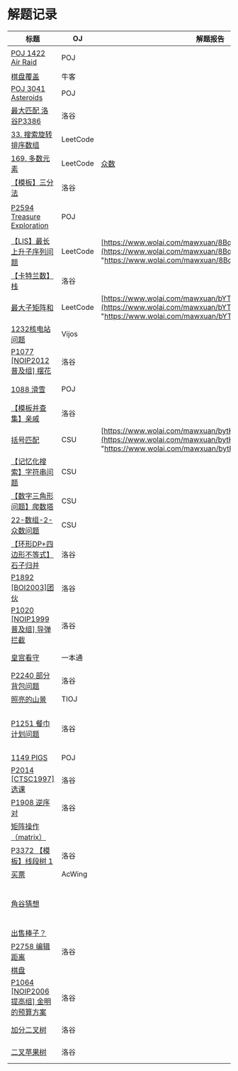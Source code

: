 # 解题记录

| 标题                                                                                                                                 | OJ       | 解题报告                                                                                                                                                                | 时间         | AC | 算法          |
| ---------------------------------------------------------------------------------------------------------------------------------- | -------- | ------------------------------------------------------------------------------------------------------------------------------------------------------------------- | ---------- | -- | ----------- |
| [POJ 1422 Air Raid](<POJ 1422 Air Raid/POJ 1422 Air Raid.md> "POJ 1422 Air Raid")                                                  | POJ      |                                                                                                                                                                     | 2022/10/26 | ☑  | 路径覆盖        |
| [棋盘覆盖](棋盘覆盖/棋盘覆盖.md "棋盘覆盖")                                                                                                        | 牛客       |                                                                                                                                                                     | 2022/10/26 | ☑  | 二分图         |
| [POJ 3041 Asteroids](<POJ 3041 Asteroids/POJ 3041 Asteroids.md> "POJ 3041 Asteroids")                                              | POJ      |                                                                                                                                                                     | 2022/10/26 | ☑  | 二分图         |
| [最大匹配 洛谷P3386](<最大匹配 洛谷P3386/最大匹配 洛谷P3386.md> "最大匹配 洛谷P3386")                                                                      | 洛谷       |                                                                                                                                                                     | 2022/10/20 | ☑  | 二分图         |
| [33. 搜索旋转排序数组](<33. 搜索旋转排序数组/33. 搜索旋转排序数组.md> "33. 搜索旋转排序数组")                                                                      | LeetCode |                                                                                                                                                                     | 2022/10/23 | ☑  | 二分查找        |
| [169. 多数元素](<169. 多数元素/169. 多数元素.md> "169. 多数元素")                                                                                  | LeetCode | [众数](https://www.wolai.com/mawxuan/f58ibepcrLagyCZXUWCrpu "众数")                                                                                                     | 2022/10/08 | ☑  |             |
| [【模板】三分法](【模板】三分法/【模板】三分法.md "【模板】三分法")                                                                                            | 洛谷       |                                                                                                                                                                     | 2022/10/08 | ☑  |             |
| [P2594 Treasure Exploration](<P2594 Treasure Exploration/P2594 Treasure Exploration.md> "P2594 Treasure Exploration")              | POJ      |                                                                                                                                                                     | 2022/10/27 | ☑  | 二分图,路径覆盖    |
| [【LIS】最长上升子序列问题](【LIS】最长上升子序列问题/【LIS】最长上升子序列问题.md "【LIS】最长上升子序列问题")                                                                | LeetCode | [https://www.wolai.com/mawxuan/8BqAu59XDUvJkft7LqnsZP](https://www.wolai.com/mawxuan/8BqAu59XDUvJkft7LqnsZP "https://www.wolai.com/mawxuan/8BqAu59XDUvJkft7LqnsZP") | 2022/11/05 | ☑  | DP,LIS      |
| [【卡特兰数】栈](【卡特兰数】栈/【卡特兰数】栈.md "【卡特兰数】栈")                                                                                            | 洛谷       |                                                                                                                                                                     | 2022/11/09 | ☑  | 数论          |
| [最大子矩阵和](最大子矩阵和/最大子矩阵和.md "最大子矩阵和")                                                                                                | LeetCode | [https://www.wolai.com/mawxuan/bYTrnmjY1RTPoM9PLsvRyk](https://www.wolai.com/mawxuan/bYTrnmjY1RTPoM9PLsvRyk "https://www.wolai.com/mawxuan/bYTrnmjY1RTPoM9PLsvRyk") | 2022/11/13 | ☑  | DP          |
| [1232核电站问题](1232核电站问题/1232核电站问题.md "1232核电站问题")                                                                                    | Vijos    |                                                                                                                                                                     | 2022/11/16 | ☑  | DP          |
| [P1077 \[NOIP2012 普及组\] 摆花](<P1077 \[NOIP2012 普及组] 摆花/P1077 \[NOIP2012 普及组] 摆花.md> "P1077 \[NOIP2012 普及组] 摆花")                     | 洛谷       |                                                                                                                                                                     | 2022/11/16 | ☑  | DP,背包       |
| [1088 滑雪](<1088 滑雪/1088 滑雪.md> "1088 滑雪")                                                                                          | POJ      |                                                                                                                                                                     | 2022/11/16 | ☑  | DP,搜索       |
| [【模板并查集】亲戚](【模板并查集】亲戚/【模板并查集】亲戚.md "【模板并查集】亲戚")                                                                                    | 洛谷       |                                                                                                                                                                     | 2022/12/13 | ☑  | 并查集         |
| [括号匹配](括号匹配/括号匹配.md "括号匹配")                                                                                                        | CSU      | [https://www.wolai.com/mawxuan/bytKVdCZXsdCkDVzvaZhvF](https://www.wolai.com/mawxuan/bytKVdCZXsdCkDVzvaZhvF "https://www.wolai.com/mawxuan/bytKVdCZXsdCkDVzvaZhvF") | 2022/11/21 | ☑  | 栈           |
| [【记忆化搜索】字符串问题](【记忆化搜索】字符串问题/【记忆化搜索】字符串问题.md "【记忆化搜索】字符串问题")                                                                        | CSU      |                                                                                                                                                                     | 2022/11/22 | ☑  | 搜索,DP       |
| [【数字三角形问题】爬数塔](【数字三角形问题】爬数塔/【数字三角形问题】爬数塔.md "【数字三角形问题】爬数塔")                                                                        | CSU      |                                                                                                                                                                     | 2022/11/22 | ☑  | DP          |
| [22-数组-2-众数问题](22-数组-2-众数问题/22-数组-2-众数问题.md "22-数组-2-众数问题")                                                                        | CSU      |                                                                                                                                                                     | 2022/11/22 | ☑  | Hash        |
| [【环形DP+四边形不等式】石子归并](【环形DP+四边形不等式】石子归并/【环形DP+四边形不等式】石子归并.md "【环形DP+四边形不等式】石子归并")                                                    | 洛谷       |                                                                                                                                                                     | 2022/12/10 | ☑  | DP          |
| [P1892 \[BOI2003\]团伙](<P1892 \[BOI2003]团伙/P1892 \[BOI2003]团伙.md> "P1892 \[BOI2003]团伙")                                             | 洛谷       |                                                                                                                                                                     | 2022/12/11 | ☑  | 并查集         |
| [P1020 \[NOIP1999 普及组\] 导弹拦截](<P1020 \[NOIP1999 普及组] 导弹拦截/P1020 \[NOIP1999 普及组] 导弹拦截.md> "P1020 \[NOIP1999 普及组] 导弹拦截")             | 洛谷       |                                                                                                                                                                     | 2022/12/13 | ☑  | LIS,DP      |
| [皇宫看守](皇宫看守/皇宫看守.md "皇宫看守")                                                                                                        | 一本通      |                                                                                                                                                                     | 2022/12/13 | ☑  | 树形DP,DP     |
| [P2240 部分背包问题](<P2240 部分背包问题/P2240 部分背包问题.md> "P2240 部分背包问题")                                                                      | 洛谷       |                                                                                                                                                                     | 2022/12/13 | ☑  | 贪心          |
| [照亮的山景](照亮的山景/照亮的山景.md "照亮的山景")                                                                                                    | TIOJ     |                                                                                                                                                                     |            |    | 贪心          |
| [P1251 餐巾计划问题](<P1251 餐巾计划问题/P1251 餐巾计划问题.md> "P1251 餐巾计划问题")                                                                      | 洛谷       |                                                                                                                                                                     |            | ☐  | 最大流,最小费用最大流 |
| [1149 PIGS](<1149 PIGS/1149 PIGS.md> "1149 PIGS")                                                                                  | POJ      |                                                                                                                                                                     |            | ☐  | 最大流         |
| [P2014 \[CTSC1997\] 选课](<P2014 \[CTSC1997] 选课/P2014 \[CTSC1997] 选课.md> "P2014 \[CTSC1997] 选课")                                     | 洛谷       |                                                                                                                                                                     |            | ☐  | 树形DP        |
| [P1908 逆序对](<P1908 逆序对/P1908 逆序对.md> "P1908 逆序对")                                                                                  | 洛谷       |                                                                                                                                                                     |            | ☐  | 树状数组        |
| [矩阵操作（matrix）](矩阵操作（matrix）/矩阵操作（matrix）.md "矩阵操作（matrix）")                                                                        |          |                                                                                                                                                                     |            | ☐  | 树状数组        |
| [P3372 【模板】线段树 1](<P3372 【模板】线段树 1/P3372 【模板】线段树 1.md> "P3372 【模板】线段树 1")                                                          | 洛谷       |                                                                                                                                                                     | 2019/04/14 | ☑  | 线段树         |
| [买票](买票/买票.md "买票")                                                                                                                | AcWing   |                                                                                                                                                                     |            | ☐  |             |
| [角谷猜想](角谷猜想/角谷猜想.md "角谷猜想")                                                                                                        |          |                                                                                                                                                                     |            | ☐  | 记忆化搜索,DP,搜索 |
| [出售棒子？](出售棒子？/出售棒子？.md "出售棒子？")                                                                                                    |          |                                                                                                                                                                     |            | ☐  | DP          |
| [P2758 编辑距离](<P2758 编辑距离/P2758 编辑距离.md> "P2758 编辑距离")                                                                              | 洛谷       |                                                                                                                                                                     |            | ☐  |             |
| [棋盘](棋盘/棋盘.md "棋盘")                                                                                                                |          |                                                                                                                                                                     |            | ☐  | DP          |
| [P1064 \[NOIP2006 提高组\] 金明的预算方案](<P1064 \[NOIP2006 提高组] 金明的预算方案/P1064 \[NOIP2006 提高组] 金明的预算方案.md> "P1064 \[NOIP2006 提高组] 金明的预算方案") | 洛谷       |                                                                                                                                                                     |            | ☐  |             |
| [加分二叉树](加分二叉树/加分二叉树.md "加分二叉树")                                                                                                    | 洛谷       |                                                                                                                                                                     |            | ☐  | 树形DP        |
| [二叉苹果树](二叉苹果树/二叉苹果树.md "二叉苹果树")                                                                                                    | 洛谷       |                                                                                                                                                                     |            | ☐  | 树形DP        |
